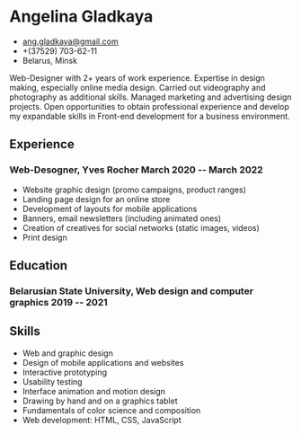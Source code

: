 # Angelina Gladkaya

- <ang.gladkaya@gmail.com>
- +(37529) 703-62-11
- Belarus, Minsk

Web-Designer with 2+ years of work experience. Expertise in design making, especially online media design. Carried out videography and photography as additional skills. Managed marketing and advertising design projects. Open opportunities to obtain professional experience and develop my expandable skills in Front-end development for a business environment.

## Experience

### <span>Web-Desogner, Yves Rocher</span> <span>March 2020 -- March 2022</span>

 - Website graphic design (promo campaigns, product ranges)
 - Landing page design for an online store
 - Development of layouts for mobile applications
 - Banners, email newsletters (including animated ones)
 - Creation of creatives for social networks (static images, videos)
 - Print design

## Education

### <span>Belarusian State University, Web design and computer graphics</span> <span>2019 -- 2021</span>

## Skills

 - Web and graphic design
 - Design of mobile applications and websites
 - Interactive prototyping
 - Usability testing
 - Interface animation and motion design
 - Drawing by hand and on a graphics tablet
 - Fundamentals of color science and composition
 - Web development: HTML, CSS, JavaScript
